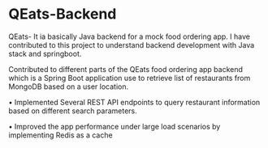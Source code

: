 # QEats-Backend
QEats- It ia basically Java backend for a mock food ordering app.
I have contributed to this project to understand backend development with Java stack and springboot.

Contributed to  different parts of the QEats food ordering app backend which is a Spring Boot application use to retrieve list of 
restaurants from MongoDB based on a user location.

• Implemented Several REST API endpoints to query restaurant information based on different search parameters. 

• Improved the app performance under large load scenarios by implementing Redis as a cache



